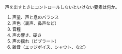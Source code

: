 声を出すときにコントロールしないといけない要素は何か。

1. 声量、声と息のバランス
2. 声色（裏声、鼻声など）
3. 音程
4. 声の響き、硬さ
5. 声の揺れ（ビブラート）
6. 雑音（エッジボイス、シャウト、など）
